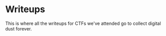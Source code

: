 # Writeups

This is where all the writeups for CTFs we've attended go to collect digital dust forever.
